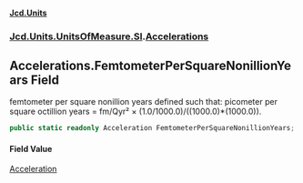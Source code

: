#### [Jcd.Units](index.md 'index')
### [Jcd.Units.UnitsOfMeasure.SI](Jcd.Units.UnitsOfMeasure.SI.md 'Jcd.Units.UnitsOfMeasure.SI').[Accelerations](Accelerations.md 'Jcd.Units.UnitsOfMeasure.SI.Accelerations')

## Accelerations.FemtometerPerSquareNonillionYears Field

femtometer per square nonillion years defined such that: picometer per square octillion years = fm/Qyr² ×
(1.0/1000.0)/((1000.0)*(1000.0)).

```csharp
public static readonly Acceleration FemtometerPerSquareNonillionYears;
```

#### Field Value
[Acceleration](Acceleration.md 'Jcd.Units.UnitTypes.Acceleration')